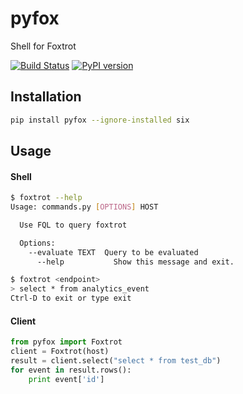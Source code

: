 # pyfox
Shell for Foxtrot

[![Build Status](https://travis-ci.org/gabber12/pyfox.svg?branch=master)](https://travis-ci.org/gabber12/pyfox) [![PyPI version](https://badge.fury.io/py/pyfox.svg)](https://badge.fury.io/py/pyfox)


## Installation
```sh
pip install pyfox --ignore-installed six
```

## Usage
#### Shell

```sh
$ foxtrot --help
Usage: commands.py [OPTIONS] HOST

  Use FQL to query foxtrot

  Options:
    --evaluate TEXT  Query to be evaluated
      --help           Show this message and exit.

$ foxtrot <endpoint>
> select * from analytics_event
Ctrl-D to exit or type exit

```

#### Client

```python
from pyfox import Foxtrot
client = Foxtrot(host)
result = client.select("select * from test_db")
for event in result.rows():
    print event['id']
```


